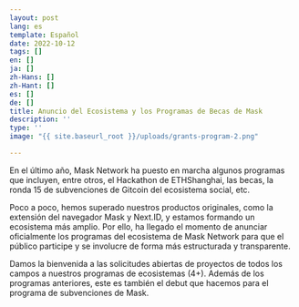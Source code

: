 ```yaml
---
layout: post
lang: es
template: Español
date: 2022-10-12
tags: []
en: []
ja: []
zh-Hans: []
zh-Hant: []
es: []
de: []
title: Anuncio del Ecosistema y los Programas de Becas de Mask
description: ''
type: ''
image: "{{ site.baseurl_root }}/uploads/grants-program-2.png"

---
```

En el último año, Mask Network ha puesto en marcha algunos programas que incluyen, entre otros, el Hackathon de ETHShanghai, las becas, la ronda 15 de subvenciones de Gitcoin del ecosistema social, etc.

Poco a poco, hemos superado nuestros productos originales, como la extensión del navegador Mask y Next.ID, y estamos formando un ecosistema más amplio. Por ello, ha llegado el momento de anunciar oficialmente los programas del ecosistema de Mask Network para que el público participe y se involucre de forma más estructurada y transparente.

Damos la bienvenida a las solicitudes abiertas de proyectos de todos los campos a nuestros programas de ecosistemas (4+). Además de los programas anteriores, este es también el debut que hacemos para el programa de subvenciones de Mask.